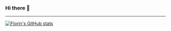 ### Hi there 👋


---
[![Florin's GitHub stats](https://github-readme-stats.vercel.app/api?username=florinbarbisch)](https://florin.io)
